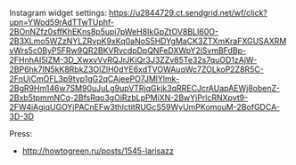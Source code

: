 Instagram widget settings:
https://u2844729.ct.sendgrid.net/wf/click?upn=YWod59rAdTTwTUphf-2BOnNZfz0sffKhEKns8p5upi7pWeH8IkGpZtOV8BLI60O-2B3XLmo5WZzNYLZRvpK9xKq0aNoS5HDYgMaCK3ZTXmKraFXGUSAXRMvWrs5c0ByP5FRw9QR2BKVRvcdpDpQNFeDXWpY2iSvmBFdBp-2FHnhAI5IZM-3D_XwxvVvRQJrJKiQr3J3ZZv85Te32s7quOD1zAjW-2BP6hk7IN5kK8RbkZ3OIZlH0dYE6xdTVOWAuqWc7ZOLkoP2Z8R5C-2FnUjCmOFL3p9typ1gG2qCAjeePO7JMlYlmk-2BgR9Hm146w7SM90uJuLg9upVTRjqGkjk3qRRECJcrAUapAEWj8obenZ-2Bxb5tpmmNCq-2BfsRqo3gOiRzbLpPMiXN-2BwYjPrlcRNXpvt9-2FW4iAgiqUGOYjPACnEFw3thlctitRUGcS59WyUmPKomouM-2BofGDCA-3D-3D


Press:

- http://howtogreen.ru/posts/1545-larisazz
